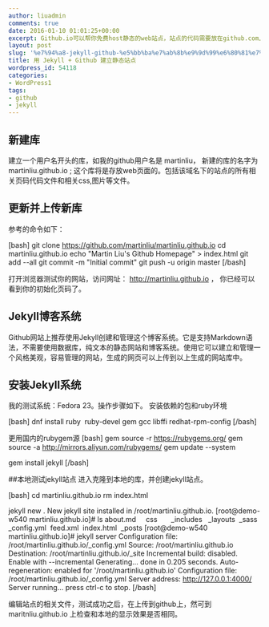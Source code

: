 ```yaml
---
author: liuadmin
comments: true
date: 2016-01-10 01:01:25+00:00
excerpt: Github.io可以帮你免费host静态的web站点，站点的代码需要放在github.com上，可见这是一种鼓励人们使用github.com的方法。在github.com上创建与网站对应的仓库，并更新它，就可以实现网站的更新。github.io域名的网站也支持cname，这样你可以用自己的域名访问它了。
layout: post
slug: '%e7%94%a8-jekyll-github-%e5%bb%ba%e7%ab%8b%e9%9d%99%e6%80%81%e7%ab%99%e7%82%b9'
title: 用 Jekyll + Github 建立静态站点
wordpress_id: 54118
categories:
- WordPress1
tags:
- github
- jekyll
---
```


## 新建库


建立一个用户名开头的库，如我的github用户名是 martinliu， 新建的库的名字为 martinliu.github.io ; 这个库将是存放web页面的。包括该域名下的站点的所有相关页码代码文件和相关css,图片等文件。



## 更新并上传新库



参考的命令如下：

[bash]
git clone https://github.com/martinliu/martinliu.github.io
cd martinliu.github.io
echo "Martin Liu's Github Homepage" > index.html
git add --all
git commit -m "Initial commit"
git push -u origin master
[/bash]

打开浏览器测试你的网站，访问网址： http://martinliu.github.io ， 你已经可以看到你的初始化页码了。



## Jekyll博客系统



Github网站上推荐使用Jekyll创建和管理这个博客系统。它是支持Markdown语法，不需要使用数据库，纯文本的静态网站和博客系统。使用它可以建立和管理一个风格美观，容易管理的网站，生成的网页可以上传到以上生成的网站库中。



## 安装Jekyll系统



我的测试系统：Fedora 23。操作步骤如下。
安装依赖的包和ruby环境

[bash]
dnf install ruby  ruby-devel gem gcc libffi redhat-rpm-config
[/bash]

更用国内的rubygem源
[bash]
gem source -r https://rubygems.org/
gem source -a http://mirrors.aliyun.com/rubygems/
gem update --system

gem install jekyll
[/bash]

##本地测试jekyll站点
进入克隆到本地的库，并创建jekyll站点。

[bash]
cd martinliu.github.io
rm index.html

jekyll new .
New jekyll site installed in /root/martinliu.github.io.
[root@demo-w540 martinliu.github.io]# ls
about.md     css       _includes   _layouts  _sass
_config.yml  feed.xml  index.html  _posts
[root@demo-w540 martinliu.github.io]# jekyll server
Configuration file: /root/martinliu.github.io/_config.yml
Source: /root/martinliu.github.io
Destination: /root/martinliu.github.io/_site
Incremental build: disabled. Enable with --incremental
Generating...
done in 0.205 seconds.
Auto-regeneration: enabled for '/root/martinliu.github.io'
Configuration file: /root/martinliu.github.io/_config.yml
Server address: http://127.0.0.1:4000/
Server running... press ctrl-c to stop.
[/bash]

编辑站点的相关文件，测试成功之后，在上传到github上，然可到 maritnliu.github.io 上检查和本地的显示效果是否相同。



